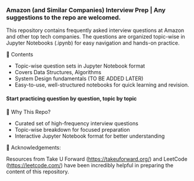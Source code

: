 ### Amazon (and Similar Companies) Interview Prep | Any suggestions to the repo are welcomed.

This repository contains frequently asked interview questions at Amazon and other top tech companies.
The questions are organized topic-wise in Jupyter Notebooks (.ipynb) for easy navigation and hands-on practice.



📂 Contents

- Topic-wise question sets in Jupyter Notebook format
- Covers Data Structures, Algorithms
- System Design fundamentals (TO BE ADDED LATER)
- Easy-to-use, well-structured notebooks for quick learning and revision.

#### Start practicing question by question, topic by topic

🎯 Why This Repo?

- Curated set of high-frequency interview questions
- Topic-wise breakdown for focused preparation
- Interactive Jupyter Notebook format for better understanding

🙌 Acknowledgements:

Resources from Take U Forward (https://takeuforward.org/) and LeetCode (https://leetcode.com/) have been incredibly helpful in preparing the content of this repository.
